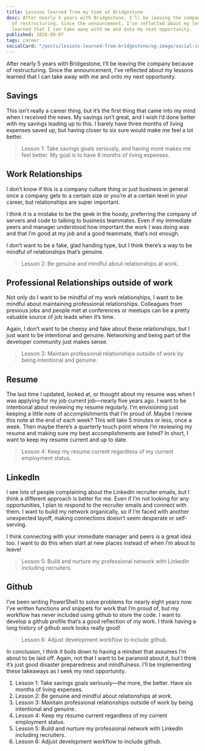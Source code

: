 ```yaml
---
title: Lessons learned from my time at Bridgestone
desc: After nearly 5 years with Bridgestone, I’ll be leaving the company because
  of restructuring. Since the announcement, I’ve reflected about my lessons
  learned that I can take away with me and onto my next opportunity.
published: 2020-09-07
tags: career
socialCard: "/posts/lessons-learned-from-bridgestone/og-image/social-cover.jpg"
---
```

After nearly 5 years with Bridgestone, I’ll be leaving the company because of restructuring. Since the announcement, I’ve reflected about my lessons learned that I can take away with me and onto my next opportunity.

## Savings

This isn’t really a career thing, but it’s the first thing that came into my mind when I received the news. My savings isn’t great, and I wish I’d done better with my savings leading up to this. I barely have three months of living expenses saved up, but having closer to six sure would make me feel a lot better.

> Lesson 1: Take savings goals seriously, and having more makes me feel better. My goal is to have 6 months of living expenses.

## Work Relationships

I don’t know if this is a company culture thing or just business in general once a company gets to a certain size or you’re at a certain level in your career, but relationships are super important.

I think it is a mistake to be the geek in the hoody, preferring the company of servers and code to talking to business teammates. Even if my immediate peers and manager understood how important the work I was doing was and that I’m good at my job and a good teammate, that’s not enough.

I don’t want to be a fake, glad handing type, but I think there’s a way to be mindful of relationships that’s genuine. 

> Lesson 2: Be genuine and mindful about relationships at work.

## Professional Relationships outside of work

Not only do I want to be mindful of my work relationships, I want to be mindful about maintaining professional relationships. Colleagues from previous jobs and people met at conferences or meetups can be a pretty valuable source of job leads when it’s time. 

Again, I don’t want to be cheesy and fake about these relationships, but I just want to be intentional and genuine. Networking and being part of the developer community just makes sense.  

> Lesson 3: Maintain professional relationships outside of work by being intentional and genuine. 

## Resume

The last time I updated, looked at, or thought about my resume was when I was applying for my job current job—nearly five years ago. I want to be intentional about reviewing my resume regularly. I’m envisioning just keeping a little note of accomplishments that I’m proud of. Maybe I review this note at the end of each week? This will take 5 minutes or less, once a week. Then maybe there’s a quarterly touch point where I’m reviewing my resume and making sure my best accomplishments are listed? In short, I want to keep my resume current and up to date.

> Lesson 4: Keep my resume current regardless of my current employment status.

## LinkedIn

I see lots of people complaining about the LinkedIn recruiter emails, but I think a different approach is better for me. Even if I’m not looking for any opportunities, I plan to respond to the recruiter emails and connect with them. I want to build my network organically, so if I’m faced with another unexpected layoff, making connections doesn’t seem desperate or self-serving. 

I think connecting with your immediate manager and peers is a great idea too. I want to do this when start at new places instead of when I’m about to leave! 

> Lesson 5: Build and nurture my professional network with LinkedIn including recruiters.

## Github

I’ve been writing PowerShell to solve problems for nearly eight years now. I’ve written functions and snippets for work that I’m proud of, but my workflow has never included using github to store the code. I want to develop a github profile that’s a good reflection of my work. I think having a long history of github work looks really good!

> Lesson 6: Adjust development workflow to include github.

In conclusion, I think it boils down to having a mindset that assumes I’m about to be laid off. Again, not that I want to be paranoid about it, but I think it’s just good disaster preparedness and mindfulness. I’ll be implementing these takeaways as I seek my next opportunity.

1. Lesson 1: Take savings goals seriously—the more, the better. Have six months of living expenses.
2. Lesson 2: Be genuine and mindful about relationships at work.
3. Lesson 3: Maintain professional relationships outside of work by being intentional and genuine. 
4. Lesson 4: Keep my resume current regardless of my current employment status.
5. Lesson 5: Build and nurture my professional network with LinkedIn including recruiters.
6. Lesson 6: Adjust development workflow to include github.